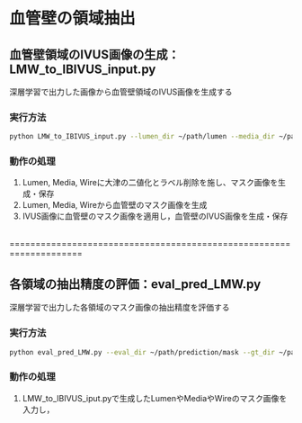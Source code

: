 # 血管壁の領域抽出
## 血管壁領域のIVUS画像の生成：LMW_to_IBIVUS_input.py
深層学習で出力した画像から血管壁領域のIVUS画像を生成する
### 実行方法
```bash
python LMW_to_IBIVUS_input.py --lumen_dir ~/path/lumen --media_dir ~/path/media --wire_dir ~/path/wire --img_dir ~path/IVUS --dest_dir ~path/output
```
### 動作の処理
1. Lumen, Media, Wireに大津の二値化とラベル削除を施し、マスク画像を生成・保存<br>
2. Lumen, Media, Wireから血管壁のマスク画像を生成<br>
3. IVUS画像に血管壁のマスク画像を適用し，血管壁のIVUS画像を生成・保存<br>

<br>
====================================================================
<br>

## 各領域の抽出精度の評価：eval_pred_LMW.py
深層学習で出力した各領域のマスク画像の抽出精度を評価する
### 実行方法
```bash
python eval_pred_LMW.py --eval_dir ~/path/prediction/mask --gt_dir ~/path/ground-truth/mask --out_csv ~/path/output/csv
```
### 動作の処理
1. LMW_to_IBIVUS_iput.pyで生成したLumenやMediaやWireのマスク画像を入力し，
